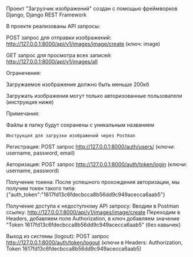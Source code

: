 Проект "Загрузчик изображений" создан с помощью фреймворков Django, Django REST Framework

В проекте реализованы API запросы:

POST запрос для отправки изображений: http://127.0.0.1:8000/api/v1/images/image/create   (ключ: image)

GET запрос для просмотра всех записей: http://127.0.0.1:8000/api/v1/images/all

Ограничения:

Загружаемое изображение должно быть меньше 200кб

Загружать изображения могут только авторизованные пользователи (инструкция ниже)

Примечания:

Файлы в папку будут сохранены с уникальным названием

	Инструкция для загрузки изображений через Postman

Регистрация:
POST запрос http://127.0.0.1:8000/auth/users/   (ключи: username, password, email)

Авторизация:
POST запрос http://127.0.0.1:8000/auth/token/login  (ключи: username, password)

Получение токена:
После успешного прохождения авторизации, мы получим токен такого типа:
{"auth_token":"1617fd13c6fdecbcca8b56dd9c949acecca6aab5"}

Получение доступа к недоступному API запросу:
Вводим в Postman ссылку:  http://127.0.0.1:8000/api/v1/images/image/create
Переходим в Headers, добавляем поле Authorization, в ключ добавляем значение "Token 1617fd13c6fdecbcca8b56dd9c949acecca6aab5" (без кавычек)

Выход из системы (logout):
POST запрос  http://127.0.0.1:8000/auth/token/logout  (ключи в Headers: Authorization, Token 1617fd13c6fdecbcca8b56dd9c949acecca6aab5)
